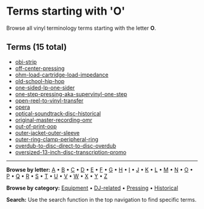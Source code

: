 # Terms starting with 'O'

Browse all vinyl terminology terms starting with the letter **O**.

## Terms (15 total)

- [obi-strip](../terms/o/obi-strip.md)
- [off-center-pressing](../terms/o/off-center-pressing.md)
- [ohm-load-cartridge-load-impedance](../terms/o/ohm-load-cartridge-load-impedance.md)
- [old-school-hip-hop](../terms/o/old-school-hip-hop.md)
- [one-sided-lp-one-sider](../terms/o/one-sided-lp-one-sider.md)
- [one-step-pressing-aka-supervinyl-one-step](../terms/o/one-step-pressing-aka-supervinyl-one-step.md)
- [open-reel-to-vinyl-transfer](../terms/o/open-reel-to-vinyl-transfer.md)
- [opera](../terms/o/opera.md)
- [optical-soundtrack-disc-historical](../terms/o/optical-soundtrack-disc-historical.md)
- [original-master-recording-omr](../terms/o/original-master-recording-omr.md)
- [out-of-print-oop](../terms/o/out-of-print-oop.md)
- [outer-jacket-outer-sleeve](../terms/o/outer-jacket-outer-sleeve.md)
- [outer-ring-clamp-peripheral-ring](../terms/o/outer-ring-clamp-peripheral-ring.md)
- [overdub-to-disc-direct-to-disc-overdub](../terms/o/overdub-to-disc-direct-to-disc-overdub.md)
- [oversized-13-inch-disc-transcription-promo](../terms/o/oversized-13-inch-disc-transcription-promo.md)


---

**Browse by letter:** [A](a.md) • [B](b.md) • [C](c.md) • [D](d.md) • [E](e.md) • [F](f.md) • [G](g.md) • [H](h.md) • [I](i.md) • [J](j.md) • [K](k.md) • [L](l.md) • [M](m.md) • [N](n.md) • [O](o.md) • [P](p.md) • [Q](q.md) • [R](r.md) • [S](s.md) • [T](t.md) • [U](u.md) • [V](v.md) • [W](w.md) • [X](x.md) • [Y](y.md) • [Z](z.md)

**Browse by category:** [Equipment](../tags/equipment.md) • [DJ-related](../tags/dj-related.md) • [Pressing](../tags/pressing.md) • [Historical](../tags/historical.md)

**Search:** Use the search function in the top navigation to find specific terms.
